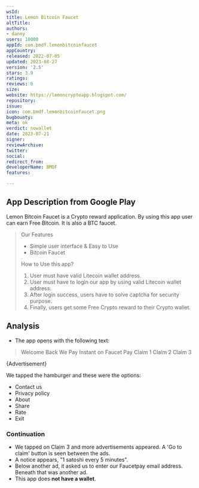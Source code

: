 ```yaml
---
wsId: 
title: Lemon Bitcoin Faucet
altTitle: 
authors:
- danny
users: 10000
appId: com.bmdf.lemonbitcoinfaucet
appCountry: 
released: 2022-07-05
updated: 2023-08-27
version: '2.5'
stars: 3.9
ratings: 
reviews: 6
size: 
website: https://lemoncryptoapp.blogspot.com/
repository: 
issue: 
icon: com.bmdf.lemonbitcoinfaucet.png
bugbounty: 
meta: ok
verdict: nowallet
date: 2023-07-21
signer: 
reviewArchive: 
twitter: 
social: 
redirect_from: 
developerName: BMDF
features: 

---
```


## App Description from Google Play

Lemon Bitcoin Faucet is a Crypto reward application. By using this app user can earn Free Bitcoin. It is also a BTC faucet. 

> Our Features
> 
> - Simple user interface & Easy to Use
> - Bitcoin Faucet
>
> How to Use this app?
>
> 1. User must have valid Litecoin wallet address.
> 2. User must have to login our app by using valid Litecoin wallet address.
> 3. After login success, users have to solve captcha for security purpose.
> 4. Finally, users get some Free Crypto reward to their Crypto wallet.

## Analysis 

- The app opens with the following text:

> Welcome Back
> We Pay Instant on Faucet Pay
> Claim 1
> Claim 2
> Claim 3
>
{Advertisement}

We tapped the hamburger and these were the options:

- Contact us
- Privacy policy
- About
- Share
- Rate
- Exit

### Continuation

- We tapped on Claim 3 and more advertisements appeared. A 'Go to claim' button is seen between the ads.
- A notice appears, "1 satoshi every 5 minutes".
- Below another ad, it asked us to enter our Faucetpay email address. Beneath that was another ad.
- This app does **not have a wallet**.
